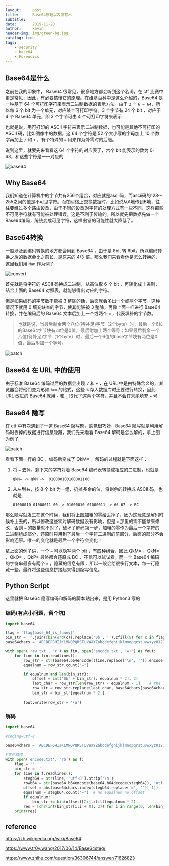 ```yaml
---
layout:     post
title:      Base64原理以及隐写术
subtitle:   
date:       2019-11-20
author:     kevin
header-img: img/green-bg.jpg
catalog: true
tags:
    - security
    - base64
    - Forensics
---
```






## Base64是什么



之前在我的印象中， Base64 很常见，很多地方都会听到这个名词，在 ctf 比赛中更是常见，因此，有必要搞懂它的原理。在维基百科中是这么介绍的，Base64 是一种基于 64 个可打印字符来表示二进制数据的表示方法。由于 `2 ^ 6 = 64`，所以每 6 个 bit 为一个单元，对应某个可打印字符。3 个字节有 24 个 bit ，对应于 4 个 Base64 单元，即 3 个字节可由 4 个可打印字符来表示



也就是说，用可打印的 ASCII 字符来表示二进制数据，也可能是其他不可打印的 ASCII 码，比如图像中的数据。这 64 个字符是 52 个大小写的字母加上 10 个数字再加上 `/` 和 `+` ，有个特殊的 `=` 用来作为补零时的后缀。



说到这里，就要先来看看这 64 个字符的对应表了，六个 bit 能表示的数为 0-63，和这些字符是一一对应的



![base64](https://i.loli.net/2019/11/20/MkiTnmPy7orlFvR.png)



## Why Base64



我们知道在计算机中的字节共有256个组合，对应就是ascii码，而ascii码的128～255之间的值是不可见字符。而在网络上交换数据时，比如说从A地传到B地，往往要经过多个路由设备，由于不同的设备对字符的处理方式有一些不同，这样那些不可见字符就有可能被处理错误，这是不利于传输的。所以就先把数据先做一个Base64编码，统统变成可见字符，这样出错的可能性就大降低了。



## Base64转换



一般涉及到编码转换的地方都会用到 Base64 ，由于是 8bit 转 6bit，所以编码转换之后的数据会比之前长，是原来的 4/3 倍。那么我们来看看他是怎么转换的，这里我们用 `Man` 作为例子



![convert](https://i.loli.net/2019/11/20/IRgL7PNYlAeb49u.png)



首先就是将字符的 ASCII 码换成二进制，从高位取 6 个 bit ，再转化成十进制， 结合上面的 Base64 对照表，就能够得出对应的字符。



但是如果编码的字节数不能被 3 整除的话，后面就会多出一个或两个字节，这种情况下就用 0 填充缺省的字节，使其能够被 3 整除，再像上面一样进行 Base64 转换，并在编码后的 Base64 文本后加上一个或两个 `=` ，代表填补的字节数。



> 也就是说，当最后剩余两个八位(待补足)字节（2个byte）时，最后一个6位的Base64字节块有四位是0值，最后附加上两个等号；如果最后剩余一个八位(待补足)字节（1个byte）时，最后一个6位的base字节块有两位是0值，最后附加一个等号。



![patch](https://i.loli.net/2019/11/21/DXfNvu5BC6QhOGR.png)



## Base64 在 URL 中的使用



由于标准 Base64 编码过后的数据会出现 `/` 和 `+` ，在 URL 中是由特殊含义的，浏览器会将他们变为形如 `%xx` 的格式，这些 `%` 存入数据库时还要进行转换，因此 URL 改进的 Base64 就用 `-` 和 `_` 取代了这两个字符，并且不会在末尾填充 `=` 号



## Base64 隐写



在 ctf 中有次遇到了一道 Base64 隐写题，感觉很巧妙，Base64 隐写就是利用解码时丢掉的数据进行信息隐藏，我们先来看看 Base64 解码是怎么解的，拿上图为例子



![patch](https://i.loli.net/2019/11/21/DXfNvu5BC6QhOGR.png)



看看下面一行的 BC ，编码后变成了 QkM= ，解码的过程就是下面这样：

1. 将 `=` 去掉，剩下来的字符对着 Base64 编码表转换成相应的二进制，也就是 

   ```
   QkM= -> QkM ->  010000100100001100
   ```

2. 从左到右，按 8 个 bit 为一组，扔掉多余的位，将剩余的转换成 ASCII 码，也就是

   ```
   01000010 01000011 00 -> 01000010 01000011 -> 66 67 -> BC
   ```



那么隐写就发生在这个时候，我们将上图加粗的零给丢掉了，因为这玩意是解码时候补上去的，所以修改这些零对解码数据没有影响，但是 `=` 那里的零不能拿来修改，否则 `=` 的数量就不对了，破坏了解码第一步，加粗的零作为最后一个字符的二进制组成部分，还原时只用到了最后一个字符二进制的前部分，后面的部分不会影响还原。唯一的变化就是最后一个字符会变化！



拿上面的例子讲，一个 `=` 可以隐写两个 bit ，有四种组合，因此 QkM= ，QkN= ，QkO= ，QkP= 最终都会还原成 BC ，不信可以试试看。而一个 Base64 编码的字符串最多有两个 `=` ，隐藏的信息有限，所以一般会给很多行文本，每一行隐藏一些，最终将这些信息拼接起来得到隐写信息。



## Python Script



这里就把 Base64 隐写编码和解码的脚本贴出来，是用 Python3 写的



### 编码(有点小问题，留个坑)



```python
import base64

flag = 'flag{base_64_is_funny}'
bin_str = ''.join([bin(ord(c)).replace('0b', '').zfill(8) for c in flag])
base64chars = 'ABCDEFGHIJKLMNOPQRSTUVWXYZabcdefghijklmnopqrstuvwxyz0123456789+/'

with open('raw.txt', 'r') as fin, open('encode.txt', 'w+') as fout:
    for line in fin.readlines():
        row_str = str(base64.b64encode((line.replace('\n', '')).encode('utf-8')), 'utf-8')
        equalnum = row_str.count('=')

        if equalnum and len(bin_str):
            offset = int('0b' + bin_str[: equalnum * 2], 2)
            last_char = row_str[len(row_str) - equalnum - 1]    # the last character
            row_str = row_str.replace(last_char, base64chars[base64chars.index(last_char) + offset])    # change the last character
            bin_str = bin_str[equalnum * 2:]
        
        fout.write(row_str + '\n')
```





### 解码



```python
import base64
 
#coding=utf-8
 
base64chars = 'ABCDEFGHIJKLMNOPQRSTUVWXYZabcdefghijklmnopqrstuvwxyz0123456789+/'
 
#文件路径
with open('encode.txt', 'rb') as f:    
    flag = ''
    bin_str = ''
    for line in f.readlines():
        stegb64 = str(line, 'utf-8').strip('\n')
        rowb64 = str(base64.b64encode(base64.b64decode(stegb64)), 'utf-8').strip('\n')
        offset = abs(base64chars.index(stegb64.replace('=', '')[-1]) - base64chars.index(rowb64.replace('=', '')[-1]))
        equalnum = stegb64.count('=')  # no equalnum no offset
        if equalnum:
            bin_str += bin(offset)[2:].zfill(equalnum * 2)
        res = [chr(int(bin_str[i:i + 8], 2)) for i in range(0, len(bin_str), 8)]
    print(res)
```



## reference



https://zh.wikipedia.org/wiki/Base64

https://www.tr0y.wang/2017/06/14/Base64steg/

https://www.zhihu.com/question/36306744/answer/71626823